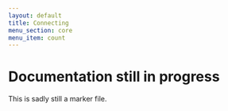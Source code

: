 ```yaml
---
layout: default
title: Connecting
menu_section: core
menu_item: count
---
```



# Documentation still in progress

This is sadly still a marker file.

